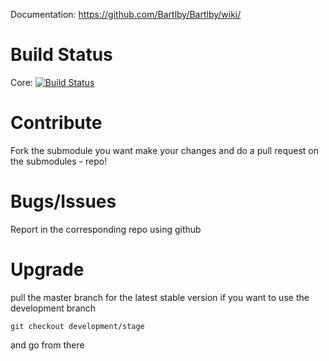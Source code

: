 Documentation: https://github.com/Bartlby/Bartlby/wiki/

# Build Status
Core: [![Build Status](https://travis-ci.org/Bartlby/bartlby-core.png?branch=master)](https://travis-ci.org/Bartlby/bartlby-core)

# Contribute
Fork the submodule you want make your changes and do a pull request on the submodules - repo!

# Bugs/Issues
Report in the corresponding repo using github

# Upgrade
pull the master branch for the latest stable version
if you want to use the development branch

`git checkout development/stage`

and go from there

